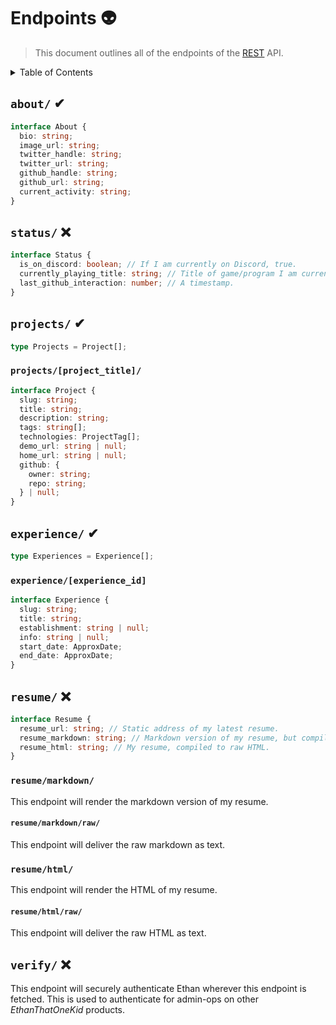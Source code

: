 # Endpoints 👽

> This document outlines all of the endpoints of the [REST](https://developer.mozilla.org/en-US/docs/Glossary/REST) API.

<details>
  <summary>
    Table of Contents
  </summary>

- [`about/`](#about-)
- [`status/`](#status-)
- [`projects/`](#projects-)
- [`experience/`](#experience-)
- [`resume/`](#resume-)
- [`verify/`](#verify-)
</details>
  

## `about/` ✔

```ts
interface About {
  bio: string;
  image_url: string;
  twitter_handle: string;
  twitter_url: string;
  github_handle: string;
  github_url: string;
  current_activity: string;
}
```

## `status/` ❌

```ts
interface Status {
  is_on_discord: boolean; // If I am currently on Discord, true.
  currently_playing_title: string; // Title of game/program I am currently on.
  last_github_interaction: number; // A timestamp.
}
```

## `projects/` ✔

```ts
type Projects = Project[];
```

### `projects/[project_title]/`

```ts
interface Project {
  slug: string;
  title: string;
  description: string;
  tags: string[];
  technologies: ProjectTag[];
  demo_url: string | null;
  home_url: string | null;
  github: {
    owner: string;
    repo: string;
  } | null;
}
```

## `experience/` ✔

```ts
type Experiences = Experience[];
```

### `experience/[experience_id]`

```ts
interface Experience {
  slug: string;
  title: string;
  establishment: string | null;
  info: string | null;
  start_date: ApproxDate;
  end_date: ApproxDate;
}
```

## `resume/` ❌

```ts
interface Resume {
  resume_url: string; // Static address of my latest resume.
  resume_markdown: string; // Markdown version of my resume, but compiled to raw HTML.
  resume_html: string; // My resume, compiled to raw HTML.
}
```

### `resume/markdown/`

This endpoint will render the markdown version of my resume.

#### `resume/markdown/raw/`

This endpoint will deliver the raw markdown as text.

### `resume/html/`

This endpoint will render the HTML of my resume.

#### `resume/html/raw/`

This endpoint will deliver the raw HTML as text.

## `verify/` ❌

This endpoint will securely authenticate Ethan wherever this endpoint is fetched.
This is used to authenticate for admin-ops on other *EthanThatOneKid* products.
